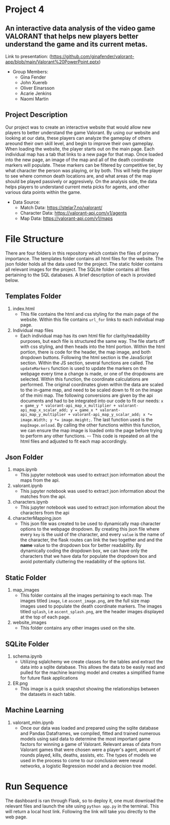 # Project 4
## An interactive data analysis of the video game VALORANT that helps new players better understand the game and its current metas.
Link to presentation: (https://github.com/ginafender/valorant-app/blob/main/Valorant%20PowerPoint.pptx)

- Group Members:
	- Gina Fender
	- John Xuereb
	- Oliver Einarsson
	- Acarie Jenkins
	- Naomi Martin

## Project Description
Our project was to create an interactive website that would allow new players to better understand the game Valorant. By using our website and looking at our data, these players can analyze the gameplay of others areound their own skill level, and begin to improve their own gameplay. When loading the website, the player starts out on the main page. Each individual map has a tab that links to a new page for that map. Once loaded into the new page, an image of the map and all of the death coordinate markers will populate. These markers can be filtered by competitive tier, by what character the person was playing, or by both. This will help the player to see where common death locations are, and what areas of the map should be played passively or aggresively. On the analysis side, the data helps players to understand current meta picks for agents, and other various data points within the game.

- Data Source:
  - Match Data: https://stelar7.no/valorant/
  - Character Data: https://valorant-api.com/v1/agents
  - Map Data: https://valorant-api.com/v1/maps

# File Structure
There are four folders in this repository which contain the files of primary importance. The templates folder contains all html files for the website. The json folder holds all the data used for the project. The static folder contains all relevant images for the project. The SQLite folder contains all files pertaining to the SQL databases. A brief description of each is provided below. 

## Templates Folder
1. index.html
	- This file contains the html and css styling for the main page of the website. Within this file contains ```url_for``` links to each individual map page.
2. Individual map files
   	- Each individual map has its own html file for clarity/readability purposes, but each file is structured the same way. The file starts off with css styling, and then heads into the html portion. Within the html portion, there is code for the header, the map image, and both dropdown buttons. Following the html section is the JavaScript section. Within the JS section, several functions are called. The ```updateMarkers``` function is used to update the markers on the webpage every time a change is made, or one of the dropdowns are selected. Within this function, the coordinate calculations are performed. The original coordinates given within the data are scaled to the in-game map, and need to be scaled down to fit on the image of the mini map. The following conversions are given by the api documents and had to be integrated into our code to fit our needs:
   	      ```x = game_y * valorant-api_map_x_multiplier + valorant-api_map_x_scalar_add;
y = game_x * valorant-api_map_y_multiplier + valorant-api_map_y_scalar_add;
x *= image.Width;
y *= image.Height;```. The last function used is the ```mapImage.onload```. By calling the other functions within this function, we can ensure the map image is loaded onto the page before trying to perform any other functions.
-- This code is repeated on all the html files and adjusted to fit each map accordingly. 

## Json Folder
1. maps.ipynb
   - This jupyter notebook was used to extract json information about the maps from the api.
3. valorant.ipynb
   - This jupyter notebook was used to extract json information about the matches from the api.
4. characters.ipynb
   - This jupyter notebook was used to extract json information about the characters from the api
5. characterMapping.json
   - This json file was created to be used to dynamically map character options to the webpage dropdown. By creating this json file where every ```key``` is the uuid of the character, and every ```value``` is the name of the character, the flask routes can link the two together and and the **name** value to the dropdown box for better readability. By dynamically coding the dropdown box, we can have only the characters that we have data for populate the dropdown box and avoid potentially cluttering the readability of the options list.

## Static Folder
1. map_images
	- This folder contains all the images pertaining to each map. The images titled ```image```, i.e ```ascent_image.png```, are the full size map images used to populate the death coordinate markers. The images titled ```splash```, i.e ```ascent_splash.png```, are the header images displayed at the top of each page.
2. website_images
	- This folder contains any other images used on the site.

## SQLite Folder
1. schema.ipynb
   - Utilizing sqlalchemy we create classes for the tables and extract the data into a sqlite database. This allows the data to be easily read and pulled for the machine learning model and creates a simplified frame for future flask applications
2. ER.png
   - This image is a quick snapshot showing the relationships between the datasets in each table.

## Machine Learning
1. valorant_mlm.ipynb
   - Once our data was loaded and prepared using the sqlite database and Pandas Dataframes, we compiled, fitted and trained numerous models using said data to determine the most important game factors for winning a game of Valorant. Relevant areas of data from Valorant games that were chosen were a player's agent, amount of rounds played, kills, deaths, assists, etc. The types of models we used in the process to come to our conclusion were neural networks, a logistic Regression model and a decision tree model.

# Run Sequence 

The dashboard is ran through Flask, so to deploy it, one must download the relevant files and launch the site using ```python app.py``` in the terminal. This will return a local host link. Following the link will take you directly to the web page. 
